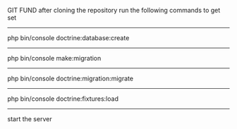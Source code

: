 GIT FUND
after cloning the repository
run the following commands to get set
******************************************
php bin/console doctrine:database:create
******************************************
php bin/console make:migration
********************************************
php bin/console doctrine:migration:migrate 
********************************************
php bin/console doctrine:fixtures:load
*********************************************
start the server 
